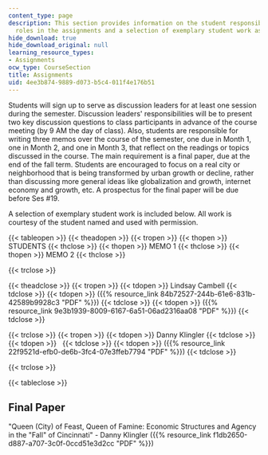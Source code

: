 ```yaml
---
content_type: page
description: This section provides information on the student responsiblities and
  roles in the assignments and a selection of exemplary student work as well.
hide_download: true
hide_download_original: null
learning_resource_types:
- Assignments
ocw_type: CourseSection
title: Assignments
uid: 4ee3b874-9889-d073-b5c4-011f4e176b51
---
```


Students will sign up to serve as discussion leaders for at least one session during the semester. Discussion leaders' responsibilities will be to present two key discussion questions to class participants in advance of the course meeting (by 9 AM the day of class). Also, students are responsible for writing three memos over the course of the semester, one due in Month 1, one in Month 2, and one in Month 3, that reflect on the readings or topics discussed in the course. The main requirement is a final paper, due at the end of the fall term. Students are encouraged to focus on a real city or neighborhood that is being transformed by urban growth or decline, rather than discussing more general ideas like globalization and growth, internet economy and growth, etc. A prospectus for the final paper will be due before Ses #19.

A selection of exemplary student work is included below. All work is courtesy of the student named and used with permission.

{{< tableopen >}}
{{< theadopen >}}
{{< tropen >}}
{{< thopen >}}
STUDENTS
{{< thclose >}}
{{< thopen >}}
MEMO 1
{{< thclose >}}
{{< thopen >}}
MEMO 2
{{< thclose >}}

{{< trclose >}}

{{< theadclose >}}
{{< tropen >}}
{{< tdopen >}}
Lindsay Cambell
{{< tdclose >}}
{{< tdopen >}}
({{% resource_link 84b72527-244b-61e6-831b-42589b9928c3 "PDF" %}})
{{< tdclose >}}
{{< tdopen >}}
({{% resource_link 9e3b1939-8009-6167-6a51-06ad2316aa08 "PDF" %}})
{{< tdclose >}}

{{< trclose >}}
{{< tropen >}}
{{< tdopen >}}
Danny Klingler
{{< tdclose >}}
{{< tdopen >}}
 
{{< tdclose >}}
{{< tdopen >}}
({{% resource_link 22f9521d-efb0-de6b-3fc4-07e3ffeb7794 "PDF" %}})
{{< tdclose >}}

{{< trclose >}}

{{< tableclose >}}

Final Paper
-----------

"Queen (City) of Feast, Queen of Famine: Economic Structures and Agency in the "Fall" of Cincinnati" - Danny Klingler ({{% resource_link f1db2650-d887-a707-3c0f-0ccd51e3d2cc "PDF" %}})